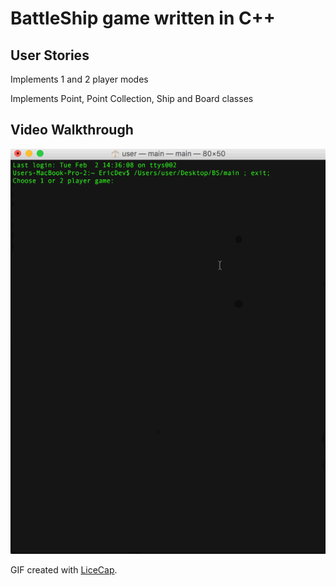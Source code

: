 # BattleShip game written in C++


## User Stories

Implements 1 and 2 player modes

Implements Point, Point Collection, Ship and Board classes

## Video Walkthrough 

![WalkThrough](BattleShip.gif)

GIF created with [LiceCap](http://www.cockos.com/licecap/).

